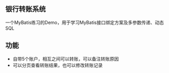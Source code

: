 ## 银行转账系统
一个MyBatis练习的Demo，用于学习MyBatis接口绑定方案及多参数传递、动态SQL

## 功能
- 自带5个账户，相互之间可以转账，可以备注转账原因
- 可以分页查看转账结果，也可以修改转账记录
